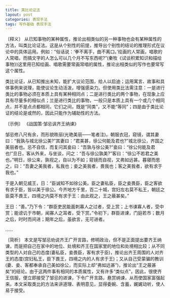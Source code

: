```yaml
---
title: 类比论证法
layout: post
categories: 表现手法
tags: 写作基础 表现手法
---
```


〔释义〕 从已知事物的某种属性，推论出相类似的另一种事物也会有某种属性的方法，叫类比论证法。这是从个别性的前提，推导出个别性的结论的推理形式在议论中的具体运用。例如：“俗话说：‘拳不离手，曲不离口。’绘画的人常画，唱歌的人常唱，而搞文字的人怎么可以几个月不写东西呢?”(秦牧《试谈积累知识和描绘事物》)这里用已知绘画、唱歌需要常画常唱的属性，推论出相类似的写作也要常写这个属性。

类比论证，从已知推出未知，能扩大议论范围，给人以启迪；运用寓言、故事和具体事例来说理，能使议论生动活泼，增强感染力。但使用类比法需注意：一是进行类比的事物必须在本质上具有某种相同点；二是进行类比的两个事物，在现象上应具有尽量多的相似点；兰是进行类比的事物，一般只是本质上具有一个或几个相同点，并不是点点都相同，它们之间，既是“同类”，又不能“等同”；四是由于类比论证的结论是或然的，因此只能作为辅助性的方法。

〔示例〕 《战国策·邹忌讽齐王纳谏》

邹忌修八尺有余，而形貌昳丽(光艳美丽——笔者注)。朝服衣冠，窥镜，谓其妻曰：“我孰与城北徐公美?”其妻曰：“君美甚，徐公何能及君也?”城北徐公，齐国之美丽者也。忌不自信，而复问其妾曰：“吾孰与徐公美?”妾曰：“徐公何能及君也!”旦日，客从外来，与坐谈，问之：“吾与徐公孰美?”客曰：“徐公不若君之美也。”明日，徐公来，孰视之，自以为不如；窥镜而自视，又弗如远甚。暮寝而思之，曰：“吾妻之美我者，私我也；妾之美我者，畏我也；客之美我者，欲有求于我也。”

于是入朝见威王，日：“臣诚知不如徐公美。臣之妻私臣，臣之妾畏臣，臣之客欲有求于臣，皆以美于徐公。今齐地方千里，百二十城，宫妇左右莫不私王，朝廷之臣莫不畏王，四境之内莫不有求于王：由此观之，王之蔽甚矣。”

王日：“善。”乃下令：“群臣吏民能面刺寡人之过者，受上赏；上书谏寡人者，受中赏；能谤讥于市朝，闻寡人之耳者，受下赏。”令初下，群臣进谏，门庭若市；数月之后，时时而间进；期年之后，虽欲言，无可进者。

……

〔简析〕 本文是写邹忌劝说齐王广开言路，修明政治，但不是正面提出要齐王纳谏，而是把自己在家中的地位、处境和齐王在国家里的地位和处境相比较；从不同类型的人对自己的态度(妻私臣，妾畏臣，客有求于臣)，推论出齐王周围的人对齐王的态度(宫妇私王，臣下畏王，四境之内的人有求于王)；又从自己受蒙骗的教训(妻、妾、客都奉承自己美如徐公，而实际上却“弗如远甚”)，推论出“王之蔽甚矣”的结论。由于这两件事有相同的本质属性，又有许多“类似点”，因此，很使齐王信服，便立即接受了邹忌的进谏，下令广开言路，悬赏纳谏，从而使国家富强起来。本文采取类比的方法来讲道理、表明意见，显得委婉、含蓄，娓娓动听，使人易于接受。 